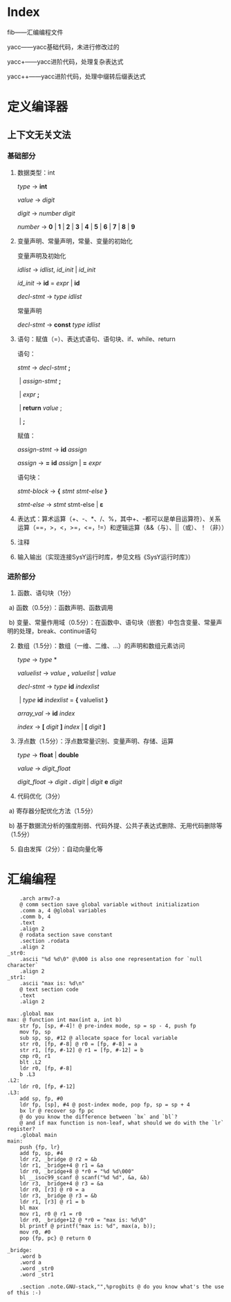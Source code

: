 # Index

fib——汇编编程文件

yacc——yacc基础代码，未进行修改过的

yacc+——yacc进阶代码，处理复杂表达式

yacc++——yacc进阶代码，处理中缀转后缀表达式



# 定义编译器

## 上下文无关文法

### 基础部分

1. 数据类型：int

	*type* → **int**

	*value* → *digit*

	*digit* → *number* *digit*

	*number* → **0** | **1** | **2** | **3** | **4** | **5** | **6** | **7** | **8** | **9**

2. 变量声明、常量声明，常量、变量的初始化

	变量声明及初始化

	*idlist* → *idlist*, *id_init* | *id_init*

	*id_init* → **id** = *expr* | **id**

	*decl-stmt* → *type* *idlist*

	常量声明

	*decl-stmt* → **const** *type* *idlist*

3. 语句：赋值（=）、表达式语句、语句块、if、while、return

	语句：

	*stmt* → *decl-stmt* **;**

	​	| *assign-stmt* **;**

	​	| *expr* **;**

	​	| **return** *value* ;

	​	| **;** 

	赋值：

	*assign-stmt* → **id** *assign*

	*assign* → **=** **id** *assign* | **=** *expr*

	语句块：

	*stmt-block* → **{** *stmt* *stmt-else* **}**

	*stmt-else* → *stmt* stmt-else | **ε**

	

4. 表达式：算术运算（+、-、*、/、%，其中+、-都可以是单目运算符）、关系运算（==，>，<，>=，<=，!=）和逻辑运算（&&（与）、||（或）、！（非））

5. 注释

6. 输入输出（实现连接SysY运行时库，参见文档《SysY运行时库》）

### 进阶部分

1) 函数、语句块（1分）

​	a)    函数（0.5分）：函数声明、函数调用

​	b)   变量、常量作用域（0.5分）：在函数中、语句块（嵌套）中包含变量、常量声明的处理，break、continue语句

2) 数组（1.5分）：数组（一维、二维、…）的声明和数组元素访问

	*type* → *type* *

	*valuelist* → *value* **,** *valuelist* | *value*

	*decl-stmt* → *type* **id** *indexlist*

	​	| *type* **id** *indexlist* = **{** valuelist **}**

	*array_val* → **id** *index*

	*index* → **[** *digit* **]** *index* | **[** *digit* **]** 

3) 浮点数（1.5分）：浮点数常量识别、变量声明、存储、运算

	*type* → **float** | **double**

	*value* → *digit_float*

	*digit_float* → *digit* **.** *digit* | *digit* **e** *digit*

4) 代码优化（3分）

​	a)    寄存器分配优化方法（1.5分）

​	b)   基于数据流分析的强度削弱、代码外提、公共子表达式删除、无用代码删除等（1.5分）

5. 自由发挥（2分）：自动向量化等

# 汇编编程

```assembly
    .arch armv7-a
    @ comm section save global variable without initialization
    .comm a, 4 @global variables
    .comm b, 4
    .text
    .align 2
    @ rodata section save constant
    .section .rodata
    .align 2
_str0:
    .ascii "%d %d\0" @\000 is also one representation for `null character`
    .align 2
_str1:
    .ascii "max is: %d\n"
    @ text section code
    .text
    .align 2

    .global max
max: @ function int max(int a, int b)
    str fp, [sp, #-4]! @ pre-index mode, sp = sp - 4, push fp
    mov fp, sp
    sub sp, sp, #12 @ allocate space for local variable
    str r0, [fp, #-8] @ r0 = [fp, #-8] = a
    str r1, [fp, #-12] @ r1 = [fp, #-12] = b
    cmp r0, r1
    blt .L2
    ldr r0, [fp, #-8]
    b .L3
.L2:
    ldr r0, [fp, #-12]
.L3:
    add sp, fp, #0
    ldr fp, [sp], #4 @ post-index mode, pop fp, sp = sp + 4
    bx lr @ recover sp fp pc
    @ do you know the difference between `bx` and `bl`?
    @ and if max function is non-leaf, what should we do with the `lr` register?
    .global main
main:
    push {fp, lr}
    add fp, sp, #4
    ldr r2, _bridge @ r2 = &b
    ldr r1, _bridge+4 @ r1 = &a
    ldr r0, _bridge+8 @ *r0 = "%d %d\000"
    bl __isoc99_scanf @ scanf("%d %d", &a, &b)
    ldr r3, _bridge+4 @ r3 = &a
    ldr r0, [r3] @ r0 = a
    ldr r3, _bridge @ r3 = &b
    ldr r1, [r3] @ r1 = b
    bl max
    mov r1, r0 @ r1 = r0
    ldr r0, _bridge+12 @ *r0 = "max is: %d\0"
    bl printf @ printf("max is: %d", max(a, b));
    mov r0, #0
    pop {fp, pc} @ return 0

_bridge:
    .word b
    .word a
    .word _str0
    .word _str1

    .section .note.GNU-stack,"",%progbits @ do you know what's the use of this :-)
```



